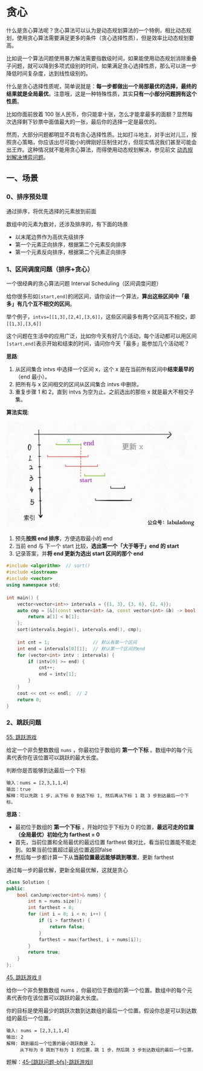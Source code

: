 # 贪心

什么是贪心算法呢？贪心算法可以认为是动态规划算法的一个特例，相比动态规划，使用贪心算法需要满足更多的条件（贪心选择性质），但是效率比动态规划要高。

比如说一个算法问题使用暴力解法需要指数级时间，如果能使用动态规划消除重叠子问题，就可以降到多项式级别的时间，如果满足贪心选择性质，那么可以进一步降低时间复杂度，达到线性级别的。

什么是贪心选择性质呢，简单说就是：**每一步都做出一个局部最优的选择，最终的结果就是全局最优**。注意哦，这是一种特殊性质，其实**只有一小部分问题拥有这个性质**。

比如你面前放着 100 张人民币，你只能拿十张，怎么才能拿最多的面额？显然每次选择剩下钞票中面值最大的一张，最后你的选择一定是最优的。

然而，大部分问题都明显不具有贪心选择性质。比如打斗地主，对手出对儿三，按照贪心策略，你应该出尽可能小的牌刚好压制住对方，但现实情况我们甚至可能会出王炸。这种情况就不能用贪心算法，而得使用动态规划解决，参见前文 [动态规划解决博弈问题](http://mp.weixin.qq.com/s?__biz=MzU0MDg5OTYyOQ==&mid=2247484266&idx=1&sn=72bc8c3e4b026e2f08905e139a245c53&chksm=fb336328cc44ea3e77b4ad0bd36d4a0d2e7009f9c3597f38b6ba93620a98b302524be4e87d08&scene=21#wechat_redirect)。

## 一、场景

### 0、排序预处理

通过排序，将优先选择的元素放到前面

数组中的元素为数对，还涉及排序的，有下面的场景

- 以末尾边界作为高优先级排序
- 第一个元素正向排序，根据第二个元素反向排序
- 第一个元素反向排序，根据第二个元素正向排序

### 1、区间调度问题（排序+贪心）

一个很经典的贪心算法问题 Interval Scheduling（区间调度问题）

给你很多形如`[start,end]`的闭区间，请你设计一个算法，**算出这些区间中「最多」有几个互不相交的区间**。

举个例子，`intvs=[[1,3],[2,4],[3,6]]`，这些区间最多有两个区间互不相交，即`[[1,3],[3,6]]`

这个问题在生活中的应用广泛，比如你今天有好几个活动，每个活动都可以用区间`[start,end]`表示开始和结束的时间，请问你今天「最多」能参加几个活动呢？

**思路**:

1. 从区间集合 intvs 中选择一个区间 x，这个 x 是在当前所有区间中**结束最早的**（end 最小）。
2. 把所有与 x 区间相交的区间从区间集合 intvs 中删除。
3. 重复步骤 1 和 2，直到 intvs 为空为止。之前选出的那些 x 就是最大不相交子集。

**算法实现**:

<img src="./doc/tanxin-1.png" alt="tanxin-1" style="zoom:50%;" />

1. 预先**按照 end 排序**，方便选取最小的 end
2. 当前 end 与 下一个 start 比较，**选出第一个「大于等于」end 的 start**
3. 记录答案，并**将 end 更新为选出 start 区间的那个 end**

```c++
#include <algorithm>  // sort()
#include <iostream>
#include <vector>
using namespace std;

int main() {
    vector<vector<int>> intervals = {{1, 3}, {3, 6}, {2, 4}};
    auto cmp = [&](const vector<int> &a, const vector<int> &b) -> bool {
        return a[1] < b[1];
    };
    sort(intervals.begin(), intervals.end(), cmp);

    int cnt = 1;                // 默认有第一个区间
    int end = intervals[0][1];  // 默认第一个区间的end
    for (vector<int> intv : intervals) {
        if (intv[0] >= end) {
            cnt++;
            end = intv[1];
        }
    }
    cout << cnt << endl;  // 2
    return 0;
}
```

### 2、跳跃问题

[55. 跳跃游戏](https://leetcode-cn.com/problems/jump-game/)

给定一个非负整数数组 `nums` ，你最初位于数组的 **第一个下标** 。数组中的每个元素代表你在该位置可以跳跃的最大长度。

判断你是否能够到达最后一个下标

```
输入：nums = [2,3,1,1,4]
输出：true
解释：可以先跳 1 步，从下标 0 到达下标 1, 然后再从下标 1 跳 3 步到达最后一个下标。
```

**思路**：

- 最初位于数组的 **第一个下标** ，开始时位于下标为 0 的位置，**最远可走的位置（全局最优）初始化为 farthest = 0**
- 首先，当前位置和全局最优的最远位置 farthest 做对比，看当前位置能不能走到。如果当前位置超过最远位置返回false
- 然后每一步都计算一下从**当前位置最远能够跳到哪里**，更新 farthest

通过每一步的最优解，更新全局最优解，这就是贪心

```c++
class Solution {
public:
    bool canJump(vector<int>& nums) {
        int n = nums.size();
        int farthest = 0;
        for (int i = 0; i < n; i++) {
            if (i > farthest) {
                return false;
            }
            farthest = max(farthest, i + nums[i]);
        }
        return true;
    }
};
```

[45. 跳跃游戏 II](https://leetcode-cn.com/problems/jump-game-ii/)

给你一个非负整数数组 nums ，你最初位于数组的第一个位置。数组中的每个元素代表你在该位置可以跳跃的最大长度。

你的目标是使用最少的跳跃次数到达数组的最后一个位置。假设你总是可以到达数组的最后一个位置。

```
输入: nums = [2,3,1,1,4]
输出: 2
解释: 跳到最后一个位置的最小跳跃数是 2。
     从下标为 0 跳到下标为 1 的位置，跳 1 步，然后跳 3 步到达数组的最后一个位置。
```

题解：[45-[跳跃问题-bfs]-跳跃游戏II](./例题-贪心/45-[跳跃问题-bfs]-跳跃游戏II.md)
